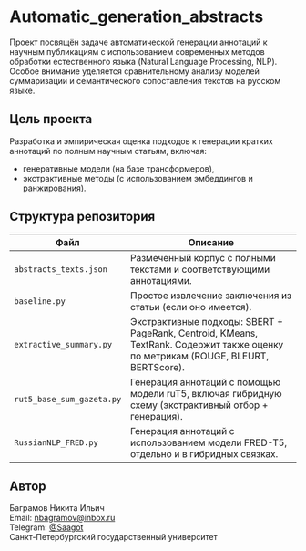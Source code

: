 # Automatic_generation_abstracts

Проект посвящён задаче автоматической генерации аннотаций к научным публикациям с использованием современных методов обработки естественного языка (Natural Language Processing, NLP).  
Особое внимание уделяется сравнительному анализу моделей суммаризации и семантического сопоставления текстов на русском языке.

## Цель проекта

Разработка и эмпирическая оценка подходов к генерации кратких аннотаций по полным научным статьям, включая:

- генеративные модели (на базе трансформеров),
- экстрактивные методы (с использованием эмбеддингов и ранжирования).

## Структура репозитория

| Файл | Описание |
|------|----------|
| `abstracts_texts.json` | Размеченный корпус с полными текстами и соответствующими аннотациями. |
| `baseline.py` | Простое извлечение заключения из статьи (если оно имеется). |
| `extractive_summary.py` | Экстрактивные подходы: SBERT + PageRank, Centroid, KMeans, TextRank. Содержит также оценку по метрикам (ROUGE, BLEURT, BERTScore). |
| `rut5_base_sum_gazeta.py` | Генерация аннотаций с помощью модели ruT5, включая гибридную схему (экстрактивный отбор + генерация). |
| `RussianNLP_FRED.py` | Генерация аннотаций с использованием модели FRED-T5, отдельно и в гибридных связках. |

## Автор

Баграмов Никита Ильич  
Email: [nbagramov@inbox.ru](mailto:nbagramov@inbox.ru)  
Telegram: [@Saagot](https://t.me/Saagot)  
Санкт-Петербургский государственный университет
